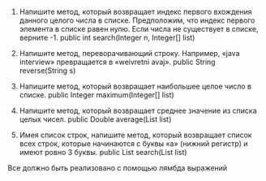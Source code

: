 1. Напишите метод, который возвращает индекс первого вхождения данного целого числа в списке.
Предположим, что индекс первого элемента в списке равен нулю.
Если числа не существует в списке, верните -1.
public int search(Integer n, Integer[] list)

2. Напишите метод, переворачивающий строку.
Например, «java interview» превращается в «weivretni avaj».
public String reverse(String s)

3. Напишите метод, который возвращает наибольшее целое число в списке.
public Integer maximum(Integer[] list)

4. Напишите метод, который возвращает среднее значение из списка целых чисел.
public Double average(List<Integer> list)

5. Имея список строк, напишите метод, который возвращает список всех строк, которые начинаются с буквы «а» (нижний регистр) и имеют ровно 3 буквы.
public List<String> search(List<String> list)

Все должно быть реализовано с помощью лямбда выражений